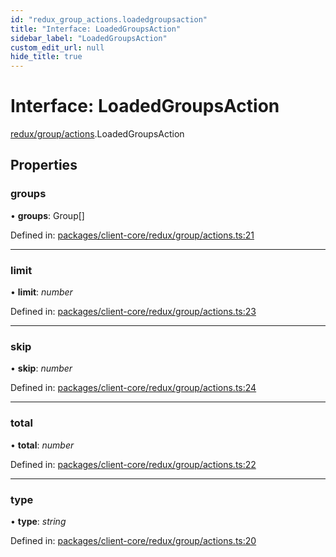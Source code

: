 ```yaml
---
id: "redux_group_actions.loadedgroupsaction"
title: "Interface: LoadedGroupsAction"
sidebar_label: "LoadedGroupsAction"
custom_edit_url: null
hide_title: true
---
```


# Interface: LoadedGroupsAction

[redux/group/actions](../modules/redux_group_actions.md).LoadedGroupsAction

## Properties

### groups

• **groups**: Group[]

Defined in: [packages/client-core/redux/group/actions.ts:21](https://github.com/xr3ngine/xr3ngine/blob/66a84a950/packages/client-core/redux/group/actions.ts#L21)

___

### limit

• **limit**: *number*

Defined in: [packages/client-core/redux/group/actions.ts:23](https://github.com/xr3ngine/xr3ngine/blob/66a84a950/packages/client-core/redux/group/actions.ts#L23)

___

### skip

• **skip**: *number*

Defined in: [packages/client-core/redux/group/actions.ts:24](https://github.com/xr3ngine/xr3ngine/blob/66a84a950/packages/client-core/redux/group/actions.ts#L24)

___

### total

• **total**: *number*

Defined in: [packages/client-core/redux/group/actions.ts:22](https://github.com/xr3ngine/xr3ngine/blob/66a84a950/packages/client-core/redux/group/actions.ts#L22)

___

### type

• **type**: *string*

Defined in: [packages/client-core/redux/group/actions.ts:20](https://github.com/xr3ngine/xr3ngine/blob/66a84a950/packages/client-core/redux/group/actions.ts#L20)
